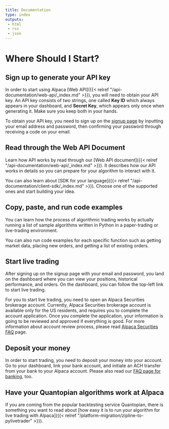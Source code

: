 ```yaml
---
title: Documentation
type: index
outputs:
 - html
 - rss
 - json
---
```



# Where Should I Start?

## Sign up to generate your API key

In order to start using Alpaca [Web API]({{< relref "/api-documentation/web-api/_index.md" >}}), you will need to 
obtain your API key. An API key consists of two strings, one called **Key ID** which always appears in your dashboard, 
and **Secret Key**, which appears only once when generating it. Make sure you keep both in your hands.

To obtain your API key, you need to sign up on the [signup page](https://app.alpaca.markets/signup) by inputting 
your email address and password, then confirming your password through receiving a code on your email.

## Read through the Web API Document

Learn how API works by read through our [Web API document]({{< relref "/api-documentation/web-api/_index.md" >}}). It 
describes how our API works in details so you can prepare for your algorithm to interact with it.

You can also learn about [SDK for your language]({{< relref "/api-documentation/client-sdk/_index.md" >}}). Choose 
one of the supported ones and start building your idea.

## Copy, paste, and run code examples

You can learn how the process of algorithmic trading works by actually running a list of sample algorithms written 
in Python in a paper-trading or live-trading environment.

You can also run code examples for each specific function such as getting market data, placing new orders, and 
getting a list of existing orders.

## Start live trading

After signing up on the signup page with your email and password, you land on the dashboard where you can view your 
positions, historical performance, and orders. On the dashboard, you can follow the top-left link to start 
live trading.

For you to start live trading, you need to open an Alpaca Securities brokerage account. Currently, Alpaca Securities 
brokerage account is available only for the US residents, and requires you to complete the account application. 
Once you complete the application, your information is going to be reviewed and approved if everything is good. 
For more information about account review process, please read [Alpaca Securities FAQ](https://support.alpaca.markets/hc/en-us/) 
page.

## Deposit your money

In order to start trading, you need to deposit your money into your account. Go to your dashboard, link your bank
account, and initiate an ACH transfer from your bank to your Alpaca account. Please also read our 
[FAQ page for banking](https://support.alpaca.markets/hc/en-us/sections/360001964091-Banking-and-Transfers), too.

## Have your Quantopian algorithms work at Alpaca

If you are coming from the popular backtesting service Quantopian, there is something you want to read about [how easy 
it is to run your algorithm for live trading with Alpaca]({{< relref "/platform-migration/zipline-to-pylivetrader" >}}).
